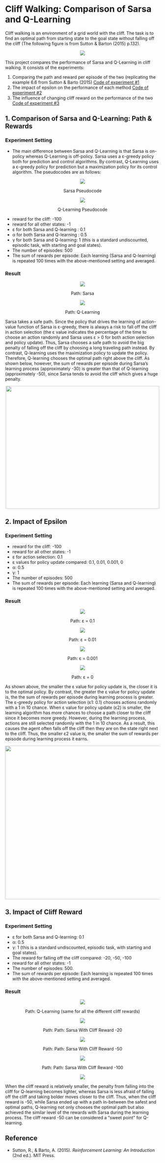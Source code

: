 # Cliff Walking: Comparison of Sarsa and Q-Learning

Cliff walking is an environment of a grid world with the cliff. The task is to find an optimal path from starting state to the goal state without falling off the cliff (The following figure is from Sutton & Barton (2015) p.132). 

<p align="center">
  <img src="https://user-images.githubusercontent.com/94096127/213368192-7c44d0dd-46ae-4cb6-a159-08cacc270428.png">
</p>

This project compares the performance of Sarsa and Q-Learning in cliff walking. It consists of the experiments:
1) Comparing the path and reward per episode of the two (replicating the example 6.6 from Sutton & Barto (2015) [Code of experiment #1](https://github.com/morgan-park/cliff-walking/blob/main/path_reward_sum.ipynb)
2) The impact of epsilon on the performance of each method [Code of experiment #2](https://github.com/morgan-park/cliff-walking/blob/main/impact_of_epsilon.ipynb)
3) The influence of changing cliff reward on the performance of the two [Code of experiment #3](https://github.com/morgan-park/cliff-walking/blob/main/impact_of_cliff_rewards.ipynb)

## 1. Comparison of Sarsa and Q-Learning: Path & Rewards
### Experiment Setting
* The main difference between Sarsa and Q-Learning is that Sarsa is on-policy whereas Q-Learning is off-policy. Sarsa uses a ε-greedy policy both for prediction and control algorithms. By contrast, Q-Learning uses a ε-greedy policy for prediction but a maximization policy for its control algorithm. The pseudocodes are as follows:

<p align="center">
 <img src="https://user-images.githubusercontent.com/94096127/213369360-bd74d0c5-d987-4cc0-8cf7-3ac4304f0fdd.png">
</p>
<p align="center">
  Sarsa Pseudocode
</p>

<p align="center">
 <img src="https://user-images.githubusercontent.com/94096127/213369380-94d71658-a79d-4453-8439-42a33a6eadc0.png">
</p>
<p align="center">
  Q-Learning Pseudocode
</p>

* reward for the cliff: -100
* reward for all other states: -1
* ε for both Sarsa and Q-learning : 0.1 
* α for both Sarsa and Q-learning : 0.5 
* γ for both Sarsa and Q-learning: 1 (this is a standard undiscounted, episodic task, with starting and goal states). 
* The number of episodes: 500
* The sum of rewards per episode: Each learning (Sarsa and Q-learning) is repeated 100 times with the above-mentioned setting and averaged. 

### Result
<p align="center">
  <img src="https://user-images.githubusercontent.com/94096127/213371198-9ddb5d44-238a-44b7-88e5-0ad799da1b93.png">
</p>
<p align="center">
  Path: Sarsa
</p>

<p align="center">
  <img src="https://user-images.githubusercontent.com/94096127/213371211-0b823f01-31bb-490c-b688-9452859d4899.png">
</p>
<p align="center">
  Path: Q-Learning
</p>

Sarsa takes a safe path. Since the policy that drives the learning of action-value function of Sarsa is ε-greedy, there is always a risk to fall off the cliff in action selection (the ε value indicates the percentage of the time to choose an action randomly and Sarsa uses ε > 0 for both action selection and policy update). Thus, Sarsa chooses a safe path to avoid the big penalty of falling off the cliff by choosing a long traveling path instead. By contrast, Q-learning uses the maximization policy to update the policy. Therefore, Q-learning chooses the optimal path right above the cliff. As shown below, however, the sum of rewards per episode during Sarsa’s learning process (approximately -30) is greater than that of Q-learning (approximately -50), since Sarsa tends to avoid the cliff which gives a huge penalty.

<p align="center">
  <img src="https://user-images.githubusercontent.com/94096127/213372417-83a7b437-34c4-4040-b10d-be3dd6f05da4.png" width="500" height="400">
</p>

## 2. Impact of Epsilon

### Experiment Setting
* reward for the cliff: -100
* reward for all other states: -1
* ε for action selection: 0.1 
* ε values for policy update compared: 0.1, 0.01, 0.001, 0 
* α: 0.5 
* γ: 1 
* The number of episodes: 500
* The sum of rewards per episode: Each learning (Sarsa and Q-learning) is repeated 100 times with the above-mentioned setting and averaged.

### Result

<p align="center">
  <img src="https://user-images.githubusercontent.com/94096127/213375081-bc71daaa-cfc6-479a-9754-bd9123dc155e.png">
  <div align="center"> Path: ε = 0.1</div>
</p>


<p align="center">
  <img src="https://user-images.githubusercontent.com/94096127/213375082-56e07f48-2c8e-4399-a441-2aecd000990e.png">
  <div align="center"> Path: ε = 0.01</div>
</p>

<p align="center">
  <img src="https://user-images.githubusercontent.com/94096127/213375084-bfd46062-f23f-4f8d-b770-cee3c1c34896.png">
  <div align="center"> Path: ε = 0.001</div>
</p>

<p align="center">
  <img src="https://user-images.githubusercontent.com/94096127/213375077-bab85da0-fa16-4b2f-b188-b2a662a01260.png">
  <div align="center"> Path: ε = 0</div>
</p>

As shown above, the smaller the ε value for policy update is, the closer it is to the optimal policy. By contrast, the greater the ε value for policy update is, the the sum of rewards per episode during learning process is greater. The ε-greedy policy for action selection (ε1: 0.1) chooses actions randomly with a 1 in 10 chance. When ε value for policy update (ε2) is smaller, the learning algorithm has more chances to choose a path closer to the cliff since it becomes more greedy. However, during the learning process, actions are still selected randomly with the 1 in 10 chance. As a result, this causes the agent often falls off the cliff then they are on the state right next to the cliff. Thus, the smaller ε2 value is, the smaller the sum of rewards per episode during learning process it earns.

<p align="center">
  <img src="https://user-images.githubusercontent.com/94096127/213375598-19c1f0a8-547d-47a5-8ce7-152831fee39e.png" width="600" height="500">
</p>

## 3. Impact of Cliff Reward
### Experiment Setting
* ε for both Sarsa and Q-learning: 0.1 
* α: 0.5 
* γ: 1 (this is a standard undiscounted, episodic task, with starting and goal states). 
* The reward for falling off the cliff compared: -20, -50, -100 
* reward for all other states: -1
* The number of episodes: 500. 
* The sum of rewards per episode: Each learning is repeated 100 times with the above-mentioned setting and averaged. 

### Result

<p align="center">
  <img src="https://user-images.githubusercontent.com/94096127/213378003-4da5f313-3c86-40ef-ac68-bad43dd29b72.png">
</p>
<p align="center">
  Path: Q-Learning (same for all the different cliff rewards)
</p>

<p align="center">
  <img src="https://user-images.githubusercontent.com/94096127/213377923-92dd2a31-332c-49d5-b8ff-667cd1b55786.png">
</p>
<p align="center">
  Path: Path: Sarsa With Cliff Reward -20
</p>

<p align="center">
  <img src="https://user-images.githubusercontent.com/94096127/213377939-1506ff7b-4ada-46b3-ad04-2282d965c6b1.png">
</p>
<p align="center">
  Path: Path: Sarsa With Cliff Reward -50
</p>

<p align="center">
  <img src="https://user-images.githubusercontent.com/94096127/213377960-3871c0f6-b6e5-4056-add2-64a1d05f4712.png">
</p>
<p align="center">
  Path: Path: Sarsa With Cliff Reward -100
</p>

<p align="center">
  <img src="https://user-images.githubusercontent.com/94096127/213378021-d5e8a454-9c86-4f89-a4fa-88d661b2f8f2.png">
</p>

When the cliff reward is relatively smaller, the penalty from falling into the cliff for Q-learning becomes lighter, whereas Sarsa is less afraid of falling off the cliff and taking bolder moves closer to the cliff. Thus, when the cliff reward is -50, while Sarsa ended up with a path in-between the safest and optimal paths, Q-learning not only chooses the optimal path but also achieved the similar level of the rewards with Sarsa during the learning process. The cliff reward -50 can be considered a “sweet point” for Q-learning. 

## Reference
* Sutton, R., & Barto, A. (2015). *Reinforcement Learning: An Introduction* (2nd ed.). MIT Press.

